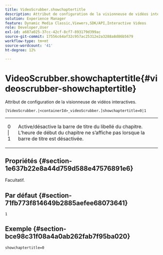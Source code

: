 ```yaml
---
title: VideoScrubber.showchaptertitle
description: Attribut de configuration de la visionneuse de vidéos interactives.
solution: Experience Manager
feature: Dynamic Media Classic,Viewers,SDK/API,Interactive Videos
role: Developer,User
exl-id: a687a025-37cc-42cf-8cf7-893179d399ac
source-git-commit: 17556c64af32c957ac25312e2a3288a8d86b5679
workflow-type: tm+mt
source-wordcount: '41'
ht-degree: 12%

---
```


# VideoScrubber.showchaptertitle{#videoscrubber-showchaptertitle}

Attribut de configuration de la visionneuse de vidéos interactives.

`[VideoScrubber.|<containerId>_videoScrubber.]showchaptertitle=0|1`

<table id="table_441553CD34C94A58A9D7CBF772DEDDB6"> 
 <tbody> 
  <tr> 
   <td colname="col1"> <p> <span class="codeph"> 0 | 1</span> </p> </td> 
   <td colname="col2"> <p> Active/désactive la barre de titre du libellé du chapitre. L’heure de début du chapitre ne s’affiche pas lorsque la barre de titre est désactivée. </p> </td> 
  </tr> 
 </tbody> 
</table>

## Propriétés {#section-1e637b22e8a44d759d588e47576891e6}

Facultatif.

## Par défaut {#section-71fb773f814649b2885aefee68073641}

`1`

## Exemple {#section-bce98c31f08a4a0ab262fab7f95ba020}

```
showchaptertitle=0
```
